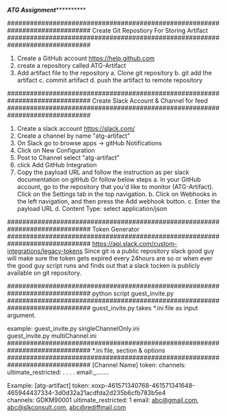 
***********ATG Assignment*********************

##############################################################################
  Create Git Repostiory For Storing Artifact
##############################################################################
1. Create a GitHub account https://help.github.com
2. create a repository called ATG-Artifact
3. Add artifact file to the repository
    a. Clone git repository 
    b. git add the artifact 
    c. commit artifact 
    d. push the artifact to remote repository
    

##############################################################################
 Create Slack Account & Channel for feed
##############################################################################
1. Create a slack account https://slack.com/
2. Create a channel by name "atg-artifact"
3. On Slack go to browse apps -> gitHub Notifications
4. Click on New Configuration
5. Post to Channel select "atg-artifact"
6. click Add GitHub Integration
7. Copy the payload URL and follow the instruction as per slack documentation on gitHub Or follow below steps
    a. In your GitHub account, go to the repository that you'd like to monitor (ATG-Artifact). Click on the Settings tab in the top navigation.
    b. Click on Webhooks in the left navigation, and then press the Add webhook button.
    c. Enter the payload URL
    d. Content Type: select application/json

##############################################################################
Token Generator    
##############################################################################
https://api.slack.com/custom-integrations/legacy-tokens
Since git is a public repository slack good guy will make sure the token gets expired every 24hours are so or when ever the good guy script runs and finds out that a slack tocken is publicly available on git repository.


##############################################################################
python script guest_invite.py 
##############################################################################
guest_invite.py takes *.ini file as input argument.

example:
guest_invite.py singleChannelOnly.ini	
guest_invite.py multiChannel.ini
##############################################################################
*.ini file, section & options
##############################################################################
[Channel Name]
token:<value>
channels:<value>
ultimate_restricted:<value>
.
.
.
.
email:<value>,<value>,<value>.......

Example:
[atg-artifact]
token: xoxp-461571340768-461571341648-465944437334-3d0d32a21acdfda2d235b6cfb783b5e4    
channels: GDKM90001
ultimate_restricted: 1
email: abc@gmail.com, abc@slkconsult.com, abc@rediffmail.com




